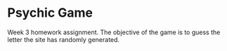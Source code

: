 # Psychic Game

Week 3 homework assignment.
The objective of the game is to guess the letter the site has randomly generated.
